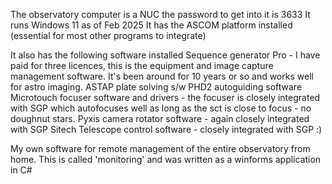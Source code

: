 
The observatory computer is a NUC the password to get into it is 3633
It runs Windows 11 as of Feb 2025
It has the ASCOM platform installed (essential for most other programs to integrate)

It also has the following software installed
Sequence generator Pro - I have paid for three licences, this is the equipment and image capture management software. It's been around for 10 years or so and works well for astro imaging.
ASTAP plate solving s/w
PHD2 autoguiding software
Microtouch focuser software and drivers - the focuser is closely integrated with SGP  which autofocuses well as long as the sct is close to focus - no doughnut stars.
Pyxis camera rotator software - again closely integrated with SGP
Sitech Telescope control software - closely integrated with SGP  :)

My own software for remote management of the entire observatory from home. This is called 'monitoring' and was written as a winforms application in C#